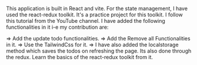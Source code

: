 This application is built in React and vite.
For the state management, I have used the react-redux toolkit. It's a practice project for this toolkit.
I follow this tutorial from the YouTube channel. I have added the following functionalities in it i-e my contribution are:

=> Add the update todo functionalities.
=> Add the Remove all Functionalities in it.
=> Use the TailwindCss for it.
=> I have also added the localstorage method which saves the todos on refreshing the page. Its also done through the redux.
Learn the basics of the react-redux toolkit from it.
